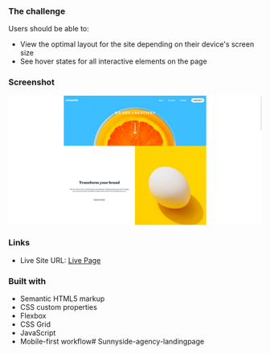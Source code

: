### The challenge

Users should be able to:

- View the optimal layout for the site depending on their device's screen size
- See hover states for all interactive elements on the page

### Screenshot

![](./Screenshot.png)

### Links

- Live Site URL: [Live Page](https://thignvs.github.io/Sunnyside-agency-landingpage/)

### Built with

- Semantic HTML5 markup
- CSS custom properties
- Flexbox
- CSS Grid
- JavaScript
- Mobile-first workflow# Sunnyside-agency-landingpage
